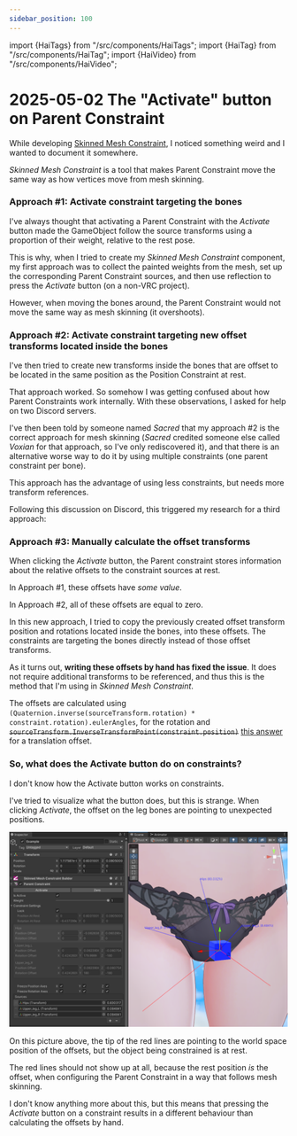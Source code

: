 ```yaml
---
sidebar_position: 100
---
```

import {HaiTags} from "/src/components/HaiTags";
import {HaiTag} from "/src/components/HaiTag";
import {HaiVideo} from "/src/components/HaiVideo";

# 2025-05-02 The "Activate" button on Parent Constraint

While developing [Skinned Mesh Constraint](/docs/products/constraint-tools/skinned-mesh-constraint), I noticed something weird
and I wanted to document it somewhere.

*Skinned Mesh Constraint* is a tool that makes Parent Constraint move the same way as how vertices move from mesh skinning.

### Approach #1: Activate constraint targeting the bones

I've always thought that activating a Parent Constraint with the *Activate* button made the GameObject follow the source transforms
using a proportion of their weight, relative to the rest pose.

This is why, when I tried to create my *Skinned Mesh Constraint* component, my first approach was to collect the painted weights
from the mesh, set up the corresponding Parent Constraint sources, and then use reflection to press the *Activate* button (on a non-VRC project).

However, when moving the bones around, the Parent Constraint would not move the same way as mesh skinning (it overshoots).

### Approach #2: Activate constraint targeting new offset transforms located inside the bones

I've then tried to create new transforms inside the bones that are offset to be located in the same position as the Position Constraint at rest.

That approach worked. So somehow I was getting confused about how Parent Constraints work internally. With these observations, I asked for
help on two Discord servers.

I've then been told by someone named *Sacred* that my approach #2 is the correct approach for mesh skinning (*Sacred* credited someone else
called *Voxian* for that approach, so I've only rediscovered it), and that there is an alternative worse way to do it by using multiple constraints (one
parent constraint per bone).

This approach has the advantage of using less constraints, but needs more transform references.

Following this discussion on Discord, this triggered my research for a third approach:

### Approach #3: Manually calculate the offset transforms

When clicking the *Activate* button, the Parent constraint stores information about the relative offsets to the constraint sources at rest.

In Approach #1, these offsets have *some value*.

In Approach #2, all of these offsets are equal to zero.

In this new approach, I tried to copy the previously created offset transform position and rotations located inside the bones, into these offsets.
The constraints are targeting the bones directly instead of those offset transforms.

As it turns out, **writing these offsets by hand has fixed the issue**. It does not require additional transforms to be referenced,
and thus this is the method that I'm using in *Skinned Mesh Constraint*.

The offsets are calculated using `(Quaternion.inverse(sourceTransform.rotation) * constraint.rotation).eulerAngles`,
for the rotation and ~~`sourceTransform.InverseTransformPoint(constraint.position)`~~ [this answer](https://discussions.unity.com/t/how-to-activate-parent-constraint-via-api-the-same-way-as-activate-button-does/218717/4)
for a translation offset.

### So, what does the Activate button do on constraints?

I don't know how the Activate button works on constraints.

I've tried to visualize what the button does, but this is strange. When clicking *Activate*, the offset on the leg bones are pointing to unexpected positions.

![Unity_lThgeTtkJV.png](img%2FUnity_lThgeTtkJV.png)

On this picture above, the tip of the red lines are pointing to the world space position of the offsets, but the object being constrained is at rest.

The red lines should not show up at all, because the rest position *is* the offset, when configuring the Parent Constraint in a way that follows mesh skinning.

I don't know anything more about this, but this means that pressing the *Activate* button on a constraint results in a different behaviour than
calculating the offsets by hand.

<HaiVideo src="./img/constraint-activate-LNggVB3aUE.mp4"></HaiVideo>
